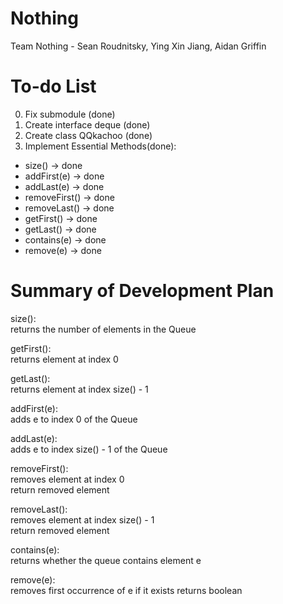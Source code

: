 # Nothing  

Team Nothing - Sean Roudnitsky, Ying Xin Jiang, Aidan Griffin  
  
# To-do List  
0. Fix submodule  (done)
1. Create interface deque (done)
2. Create class QQkachoo (done)
3. Implement Essential Methods(done):  
+ size() -> done 
+ addFirst(e) -> done
+ addLast(e) -> done
+ removeFirst() -> done  
+ removeLast() -> done
+ getFirst() -> done	
+ getLast() -> done  
+ contains(e) -> done  
+ remove(e) -> done  

# Summary of Development Plan
size():  
  returns the number of elements in the Queue  
  
getFirst():  
  returns element at index 0 
  
getLast():  
  returns element at index size() - 1 
  
addFirst(e):  
  adds e to index 0 of the Queue
  
addLast(e):   
  adds e to index size() - 1 of the Queue  
 
removeFirst():  
  removes element at index 0   
  return removed element

removeLast():  
  removes element at index size() - 1  
  return removed element
  
contains(e):  
  returns whether the queue contains element e  
   
remove(e):  
  removes first occurrence of e if it exists
  returns boolean
